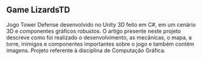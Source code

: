 ## Game LizardsTD
Jogo Tower Defense desenvolvido no Unity 3D feito em C#, em um cenário 3D e componentes gráficos robustos. O artigo presente neste projeto descreve como foi realizado o desenvolvimento, as mecânicas, o mapa, a torre, inimigos e componentes importantes sobre o jogo e também contém imagens. Projeto referente à disciplina de Computação Gráfica.
